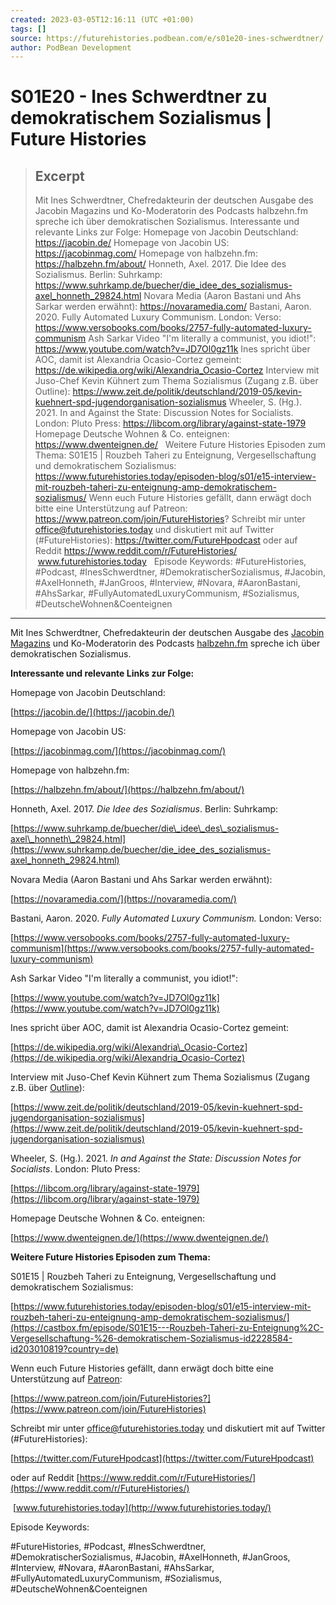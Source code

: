 ```yaml
---
created: 2023-03-05T12:16:11 (UTC +01:00)
tags: []
source: https://futurehistories.podbean.com/e/s01e20-ines-schwerdtner/
author: PodBean Development
---
```


# S01E20 - Ines Schwerdtner zu demokratischem Sozialismus | Future Histories

> ## Excerpt
> Mit Ines Schwerdtner, Chefredakteurin der deutschen Ausgabe des Jacobin Magazins und Ko-Moderatorin des Podcasts halbzehn.fm spreche ich über demokratischen Sozialismus.
Interessante und relevante Links zur Folge:
Homepage von Jacobin Deutschland:
https://jacobin.de/
Homepage von Jacobin US:
https://jacobinmag.com/
Homepage von halbzehn.fm:
https://halbzehn.fm/about/
Honneth, Axel. 2017. Die Idee des Sozialismus. Berlin: Suhrkamp:
https://www.suhrkamp.de/buecher/die_idee_des_sozialismus-axel_honneth_29824.html
Novara Media (Aaron Bastani und Ahs Sarkar werden erwähnt):
https://novaramedia.com/
Bastani, Aaron. 2020. Fully Automated Luxury Communism. London: Verso:
https://www.versobooks.com/books/2757-fully-automated-luxury-communism
Ash Sarkar Video "I'm literally a communist, you idiot!":
https://www.youtube.com/watch?v=JD7Ol0gz11k
Ines spricht über AOC, damit ist Alexandria Ocasio-Cortez gemeint:
https://de.wikipedia.org/wiki/Alexandria_Ocasio-Cortez
Interview mit Juso-Chef Kevin Kühnert zum Thema Sozialismus (Zugang z.B. über Outline):
https://www.zeit.de/politik/deutschland/2019-05/kevin-kuehnert-spd-jugendorganisation-sozialismus
Wheeler, S. (Hg.). 2021. In and Against the State: Discussion Notes for Socialists. London: Pluto Press:
https://libcom.org/library/against-state-1979
Homepage Deutsche Wohnen & Co. enteignen:
https://www.dwenteignen.de/
 
Weitere Future Histories Episoden zum Thema:
S01E15 | Rouzbeh Taheri zu Enteignung, Vergesellschaftung und demokratischem Sozialismus:
https://www.futurehistories.today/episoden-blog/s01/e15-interview-mit-rouzbeh-taheri-zu-enteignung-amp-demokratischem-sozialismus/
Wenn euch Future Histories gefällt, dann erwägt doch bitte eine Unterstützung auf Patreon:
https://www.patreon.com/join/FutureHistories?
Schreibt mir unter office@futurehistories.today und diskutiert mit auf Twitter (#FutureHistories):
https://twitter.com/FutureHpodcast
oder auf Reddit https://www.reddit.com/r/FutureHistories/
 www.futurehistories.today
 
Episode Keywords:
#FutureHistories, #Podcast, #InesSchwerdtner, #DemokratischerSozialismus, #Jacobin, #AxelHonneth, #JanGroos, #Interview, #Novara, #AaronBastani, #AhsSarkar, #FullyAutomatedLuxuryCommunism, #Sozialismus, #DeutscheWohnen&Coenteignen

---
Mit Ines Schwerdtner, Chefredakteurin der deutschen Ausgabe des [Jacobin Magazins](https://jacobin.de/) und Ko-Moderatorin des Podcasts [halbzehn.fm](https://halbzehn.fm/) spreche ich über demokratischen Sozialismus.

**Interessante und relevante Links zur Folge:**

Homepage von Jacobin Deutschland:

[https://jacobin.de/](https://jacobin.de/)

  
Homepage von Jacobin US:

[https://jacobinmag.com/](https://jacobinmag.com/)

  
Homepage von halbzehn.fm:

[https://halbzehn.fm/about/](https://halbzehn.fm/about/)

  
Honneth, Axel. 2017. _Die Idee des Sozialismus_. Berlin: Suhrkamp:

[https://www.suhrkamp.de/buecher/die\_idee\_des\_sozialismus-axel\_honneth\_29824.html](https://www.suhrkamp.de/buecher/die_idee_des_sozialismus-axel_honneth_29824.html)

  
Novara Media (Aaron Bastani und Ahs Sarkar werden erwähnt):

[https://novaramedia.com/](https://novaramedia.com/)

  
Bastani, Aaron. 2020. _Fully Automated Luxury Communism._ London: Verso:

[https://www.versobooks.com/books/2757-fully-automated-luxury-communism](https://www.versobooks.com/books/2757-fully-automated-luxury-communism)

  
Ash Sarkar Video "I'm literally a communist, you idiot!":

[https://www.youtube.com/watch?v=JD7Ol0gz11k](https://www.youtube.com/watch?v=JD7Ol0gz11k)

  
Ines spricht über AOC, damit ist Alexandria Ocasio-Cortez gemeint:

[https://de.wikipedia.org/wiki/Alexandria\_Ocasio-Cortez](https://de.wikipedia.org/wiki/Alexandria_Ocasio-Cortez)

  
Interview mit Juso-Chef Kevin Kühnert zum Thema Sozialismus (Zugang z.B. über [Outline](https://outline.com/)):

[https://www.zeit.de/politik/deutschland/2019-05/kevin-kuehnert-spd-jugendorganisation-sozialismus](https://www.zeit.de/politik/deutschland/2019-05/kevin-kuehnert-spd-jugendorganisation-sozialismus)

  
Wheeler, S. (Hg.). 2021. _In and Against the State: Discussion Notes for Socialists_. London: Pluto Press:

[https://libcom.org/library/against-state-1979](https://libcom.org/library/against-state-1979)

  
Homepage Deutsche Wohnen & Co. enteignen:

[https://www.dwenteignen.de/](https://www.dwenteignen.de/)

**Weitere Future Histories Episoden zum Thema:**

  
S01E15 | Rouzbeh Taheri zu Enteignung, Vergesellschaftung und demokratischem Sozialismus:

  
[https://www.futurehistories.today/episoden-blog/s01/e15-interview-mit-rouzbeh-taheri-zu-enteignung-amp-demokratischem-sozialismus/](https://castbox.fm/episode/S01E15---Rouzbeh-Taheri-zu-Enteignung%2C-Vergesellschaftung-%26-demokratischem-Sozialismus-id2228584-id203010819?country=de)

  
Wenn euch Future Histories gefällt, dann erwägt doch bitte eine Unterstützung auf [Patreon](https://www.patreon.com/join/FutureHistories):

[https://www.patreon.com/join/FutureHistories?](https://www.patreon.com/join/FutureHistories)

Schreibt mir unter [office@futurehistories.today](mailto:future_histories@protonmail.com) und diskutiert mit auf Twitter (#FutureHistories):

[https://twitter.com/FutureHpodcast](https://twitter.com/FutureHpodcast)

oder auf Reddit [https://www.reddit.com/r/FutureHistories/](https://www.reddit.com/r/FutureHistories/)

 [www.futurehistories.today](http://www.futurehistories.today/)

Episode Keywords:

#FutureHistories, #Podcast, #InesSchwerdtner, #DemokratischerSozialismus, #Jacobin, #AxelHonneth, #JanGroos, #Interview, #Novara, #AaronBastani, #AhsSarkar, #FullyAutomatedLuxuryCommunism, #Sozialismus, #DeutscheWohnen&Coenteignen
